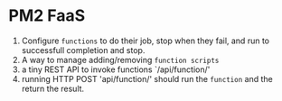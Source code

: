 # PM2 FaaS

1. Configure `functions` to do their job, stop when they fail, and run to successfull completion and stop.
2. A way to manage adding/removing `function scripts`
3. a tiny REST API to invoke functions `/api/function/<name>'
4. running HTTP POST 'api/function/<name>' should run the `function` and the return the result.
